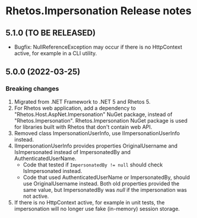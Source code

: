 # Rhetos.Impersonation Release notes

## 5.1.0 (TO BE RELEASED)

* Bugfix: NullReferenceException may occur if there is no HttpContext active, for example in a CLI utility.

## 5.0.0 (2022-03-25)

### Breaking changes

1. Migrated from .NET Framework to .NET 5 and Rhetos 5.
2. For Rhetos web application, add a dependency to "Rhetos.Host.AspNet.Impersonation" NuGet package, instead of "Rhetos.Impersonation".
   Rhetos.Impersonation NuGet package is used for libraries built with Rhetos that don't contain web API.
3. Removed class ImpersonationUserInfo, use IImpersonationUserInfo instead.
4. IImpersonationUserInfo provides properties OriginalUsername and IsImpersonated instead of ImpersonatedBy and AuthenticatedUserName.
   * Code that tested if `ImpersonatedBy != null` should check IsImpersonated instead.
   * Code that used AuthenticatedUserName or ImpersonatedBy, should use OriginalUsername instead. Both old properties provided the same value, but ImpersonatedBy was *null* if the impersonation was not active.
5. If there is no HttpContext active, for example in unit tests, the impersonation will no longer use fake (in-memory) session storage.
